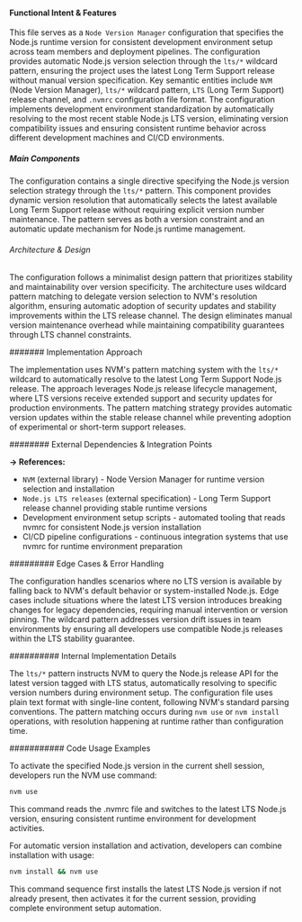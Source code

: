 <!-- CACHE_METADATA_START -->
<!-- Source File: {PROJECT_ROOT}/.knowledge/git-clones/cline/.nvmrc -->
<!-- Cached On: 2025-07-09T04:49:49.084908 -->
<!-- Source Modified: 2025-06-27T12:14:47.909889 -->
<!-- Cache Version: 1.0 -->
<!-- CACHE_METADATA_END -->

#### Functional Intent & Features

This file serves as a `Node Version Manager` configuration that specifies the Node.js runtime version for consistent development environment setup across team members and deployment pipelines. The configuration provides automatic Node.js version selection through the `lts/*` wildcard pattern, ensuring the project uses the latest Long Term Support release without manual version specification. Key semantic entities include `NVM` (Node Version Manager), `lts/*` wildcard pattern, `LTS` (Long Term Support) release channel, and `.nvmrc` configuration file format. The configuration implements development environment standardization by automatically resolving to the most recent stable Node.js LTS version, eliminating version compatibility issues and ensuring consistent runtime behavior across different development machines and CI/CD environments.

##### Main Components

The configuration contains a single directive specifying the Node.js version selection strategy through the `lts/*` pattern. This component provides dynamic version resolution that automatically selects the latest available Long Term Support release without requiring explicit version number maintenance. The pattern serves as both a version constraint and an automatic update mechanism for Node.js runtime management.

###### Architecture & Design

The configuration follows a minimalist design pattern that prioritizes stability and maintainability over version specificity. The architecture uses wildcard pattern matching to delegate version selection to NVM's resolution algorithm, ensuring automatic adoption of security updates and stability improvements within the LTS release channel. The design eliminates manual version maintenance overhead while maintaining compatibility guarantees through LTS channel constraints.

####### Implementation Approach

The implementation uses NVM's pattern matching system with the `lts/*` wildcard to automatically resolve to the latest Long Term Support Node.js release. The approach leverages Node.js release lifecycle management, where LTS versions receive extended support and security updates for production environments. The pattern matching strategy provides automatic version updates within the stable release channel while preventing adoption of experimental or short-term support releases.

######## External Dependencies & Integration Points

**→ References:**
- `NVM` (external library) - Node Version Manager for runtime version selection and installation
- `Node.js LTS releases` (external specification) - Long Term Support release channel providing stable runtime versions
- Development environment setup scripts - automated tooling that reads nvmrc for consistent Node.js version installation
- CI/CD pipeline configurations - continuous integration systems that use nvmrc for runtime environment preparation

######### Edge Cases & Error Handling

The configuration handles scenarios where no LTS version is available by falling back to NVM's default behavior or system-installed Node.js. Edge cases include situations where the latest LTS version introduces breaking changes for legacy dependencies, requiring manual intervention or version pinning. The wildcard pattern addresses version drift issues in team environments by ensuring all developers use compatible Node.js releases within the LTS stability guarantee.

########## Internal Implementation Details

The `lts/*` pattern instructs NVM to query the Node.js release API for the latest version tagged with LTS status, automatically resolving to specific version numbers during environment setup. The configuration file uses plain text format with single-line content, following NVM's standard parsing conventions. The pattern matching occurs during `nvm use` or `nvm install` operations, with resolution happening at runtime rather than configuration time.

########### Code Usage Examples

To activate the specified Node.js version in the current shell session, developers run the NVM use command:

```bash
nvm use
```

This command reads the .nvmrc file and switches to the latest LTS Node.js version, ensuring consistent runtime environment for development activities.

For automatic version installation and activation, developers can combine installation with usage:

```bash
nvm install && nvm use
```

This command sequence first installs the latest LTS Node.js version if not already present, then activates it for the current session, providing complete environment setup automation.